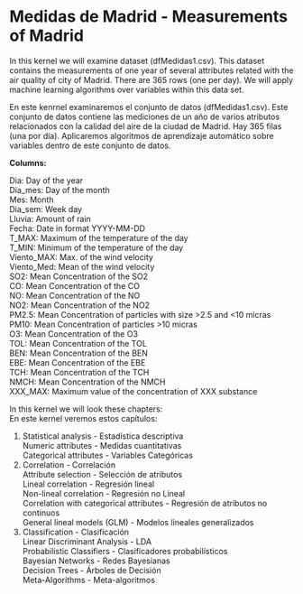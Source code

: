 # Medidas de Madrid - Measurements of Madrid

In this kernel we will examine dataset (dfMedidas1.csv). This dataset contains the measurements of one year of several attributes related with the air quality of city of Madrid. There are 365 rows (one per day). We will apply machine learning algorithms over variables within this data set.  

En este kenrnel examinaremos el conjunto de datos (dfMedidas1.csv). Este conjunto de datos contiene las mediciones de un año de varios atributos relacionados con la calidad del aire de la ciudad de Madrid. Hay 365 filas (una por día). Aplicaremos algoritmos de aprendizaje automático sobre variables dentro de este conjunto de datos.

**Columns:**  

Dia: Day of the year  
Dia_mes: Day of the month  
Mes: Month  
Dia_sem: Week day  
Lluvia: Amount of rain  
Fecha: Date in format YYYY-MM-DD  
T_MAX: Maximum of the temperature of the day  
T_MIN: Minimum of the temperature of the day  
Viento_MAX: Max. of the wind velocity  
Viento_Med: Mean of the wind velocity  
SO2: Mean Concentration of the SO2  
CO: Mean Concentration of the CO  
NO: Mean Concentration of the NO  
NO2: Mean Concentration of the NO2  
PM2.5: Mean Concentration of particles with size >2.5 and <10 micras  
PM10: Mean Concentration of particles >10 micras  
O3: Mean Concentration of the O3  
TOL: Mean Concentration of the TOL  
BEN: Mean Concentration of the BEN  
EBE: Mean Concentration of the EBE  
TCH: Mean Concentration of the TCH  
NMCH: Mean Concentration of the NMCH  
XXX_MAX: Maximum value of the concentration of XXX substance  

In this kernel we will look these chapters:  
En este kernel veremos estos capítulos:  

1. Statistical analysis - Estadística descriptiva  
    Numeric attributes - Medidas cuantitativas  
    Categorical attributes - Variables Categóricas  
2. Correlation - Correlación  
    Attribute selection - Selección de atributos  
    Lineal correlation - Regresión lineal  
    Non-lineal correlation - Regresión no Lineal  
    Correlation with categorical attributes - Regresión de atributos no continuos  
    General lineal models (GLM) - Modelos lineales generalizados  
3. Classification - Clasificación  
    Linear Discriminant Analysis - LDA  
    Probabilistic Classifiers - Clasificadores probabilísticos  
    Bayesian Networks - Redes Bayesianas  
    Decision Trees - Árboles de Decisión  
    Meta-Algorithms - Meta-algoritmos  
